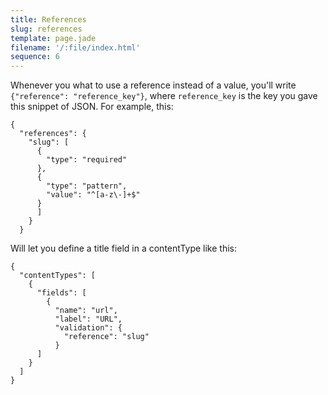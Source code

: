 ```yaml
---
title: References
slug: references
template: page.jade
filename: '/:file/index.html'
sequence: 6
---
```

Whenever you what to use a reference instead of a value, you'll write `{"reference": "reference_key"}`, where `reference_key` is the key you gave this snippet of JSON. For example, this:

```
{
  "references": {
    "slug": [
      {
        "type": "required"
      },
      {
        "type": "pattern",
        "value": "^[a-z\-]+$"
      }
      ]
    }
  }
```

Will let you define a title field in a contentType like this:

```
{
  "contentTypes": [
    {
      "fields": [
        {
          "name": "url",
          "label": "URL",
          "validation": {
            "reference": "slug"
          }
      ]
    }
  ]
}
```